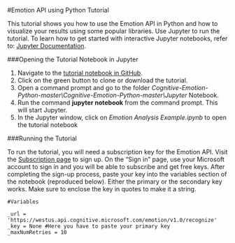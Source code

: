 <!--
NavPath: Emotion API/Tutorials
LinkLabel: Get Started in Python Tutorial
Url: Emotion-api/documentation/tutorials/GetStartedWithPython
Weight: 45
-->

#Emotion API using Python Tutorial

This tutorial shows you how to use the Emotion API in Python and how to visualize your results using some popular libraries. Use Jupyter to run the tutorial. To learn how to get started with interactive Jupyter notebooks, refer to: [Jupyter Documentation](http://jupyter.readthedocs.io/en/latest/index.html). 

###Opening the Tutorial Notebook in Jupyter

1. Navigate to the [tutorial notebook in GitHub](https://github.com/Microsoft/Cognitive-Emotion-Python).
2. Click on the green button to clone or download the tutorial.
3. Open a command prompt and go to the folder _Cognitive-Emotion-Python-master\Cognitive-Emotion-Python-master\Jupyter_ Notebook.
4. Run the command **jupyter notebook** from the command prompt. This will start Jupyter.
5. In the Jupyter window, click on _Emotion Analysis Example.ipynb_ to open the tutorial notebook

###Running the Tutorial

To run the tutorial, you will need a subscription key for the Emotion API. Visit the [Subscription page](https://www.microsoft.com/cognitive-services/en-us/sign-up) to sign up. On the “Sign in” page, use your Microsoft account to sign in and you will be able to subscribe and get free keys. After completing the sign-up process, paste your key into the variables section of the notebook (reproduced below). Either the primary or the secondary key works. Make sure to enclose the key in quotes to make it a string.

```
#Variables

_url = 'https://westus.api.cognitive.microsoft.com/emotion/v1.0/recognize'
_key = None #Here you have to paste your primary key
_maxNumRetries = 10
```
